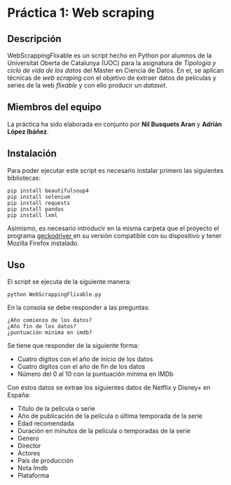 # Práctica 1: Web scraping

## Descripción

WebScrappingFlixable es un script hecho en Python por alumnos de la Universitat Oberta de Catalunya (UOC) para la asignatura de  _Tipología y ciclo de vida de los datos_  del Máster en Ciencia de Datos. En el, se aplican técnicas de _web scraping_ con el objetivo de extraer datos de películas y series de la web _flixable_ y con ello producir un _dataset_.

## Miembros del equipo

La práctica ha sido elaborada en conjunto por **Nil Busquets Aran** y **Adrián López Ibáñez**.

## Instalación

Para poder ejecutar este script es necesario instalar primero las siguientes bibliotecas:

```
pip install beautifulsoup4
pip install selenium
pip install requests
pip install pandas
pip install lxml
```
Asimismo, es necesario introducir en la misma carpeta que el proyecto el programa [geckodriver ]( https://github.com/mozilla/geckodriver) en su versión compatible con su dispositivo y tener Mozilla Firefox instalado.

## Uso

El script se ejecuta de la siguiente manera:
```
python WebScrappingFlixable.py
```
En la consola se debe responder a las preguntas:
```
¿Año comienzo de los datos?
¿Año fin de los datos?
¿puntuación mínima en imdb?
```
Se tiene que responder de la siguiente forma:
- Cuatro dígitos con el año de inicio de los datos
- Cuatro dígitos con el año de fin de los datos
- Número del 0 al 10 con la puntuación mínima en IMDb

Con estos datos se extrae los siguientes datos de Netflix y Disney+ en España:
- Título de la película o serie
- Año de publicación de la película o última temporada de la serie
- Edad recomendada
- Duración en minutos de la película o temporadas de la serie
- Genero
- Director
- Actores
- País de producción
- Nota Imdb
- Plataforma
